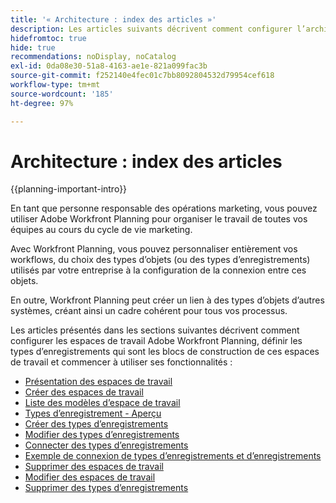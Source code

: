 ```yaml
---
title: '« Architecture : index des articles »'
description: Les articles suivants décrivent comment configurer l’architecture d’Adobe Workfront Planning. Dans le cadre de cette configuration, vous découvrez comment créer des espaces de travail, des types d’enregistrements et des champs personnalisés pour mapper les workflows que vous souhaitez gérer dans Workfront Planning.
hidefromtoc: true
hide: true
recommendations: noDisplay, noCatalog
exl-id: 0da08e30-51a8-4163-ae1e-821a099fac3b
source-git-commit: f252140e4fec01c7bb8092804532d79954cef618
workflow-type: tm+mt
source-wordcount: '185'
ht-degree: 97%

---
```


<!--
---
title: "Architecture: article index"
description: The following articles describe how you can configure the architecture of Adobe Workfront Planning. As part of this configuration, you learn how you create workspaces, record types, and custom fields to map out the workflows you want to manage in Workfront Planning. 
hidefromtoc: yes
author: Alina
feature: Work Management
role: User, Admin
hide: yes
---
-->

<!--update the metadata with real information when making this avilable in TOC and in the left nav-->

# Architecture : index des articles

{{planning-important-intro}}

En tant que personne responsable des opérations marketing, vous pouvez utiliser Adobe Workfront Planning pour organiser le travail de toutes vos équipes au cours du cycle de vie marketing.

Avec Workfront Planning, vous pouvez personnaliser entièrement vos workflows, du choix des types d’objets (ou des types d’enregistrements) utilisés par votre entreprise à la configuration de la connexion entre ces objets.

En outre, Workfront Planning peut créer un lien à des types d’objets d’autres systèmes, créant ainsi un cadre cohérent pour tous vos processus.

Les articles présentés dans les sections suivantes décrivent comment configurer les espaces de travail Adobe Workfront Planning, définir les types d’enregistrements qui sont les blocs de construction de ces espaces de travail et commencer à utiliser ses fonctionnalités :

* [Présentation des espaces de travail](/help/quicksilver/planning/architecture/workspaces-overview.md)
* [Créer des espaces de travail](/help/quicksilver/planning/architecture/create-workspaces.md)
* [Liste des modèles d’espace de travail](/help/quicksilver/planning/architecture/workspace-templates.md)
* [Types d’enregistrement - Aperçu](/help/quicksilver/planning/architecture/overview-of-record-types.md)
* [Créer des types d’enregistrements](/help/quicksilver/planning/architecture/create-record-types.md)
* [Modifier des types d’enregistrements](/help/quicksilver/planning/architecture/edit-record-types.md)
* [Connecter des types d’enregistrements](/help/quicksilver/planning/architecture/connect-record-types.md)
* [Exemple de connexion de types d’enregistrements et d’enregistrements](/help/quicksilver/planning/architecture/example-connect-record-types-and-records.md)
* [Supprimer des espaces de travail](/help/quicksilver/planning/architecture/delete-workspaces.md)
* [Modifier des espaces de travail](/help/quicksilver/planning/architecture/edit-workspaces.md)
* [Supprimer des types d’enregistrements](/help/quicksilver/planning/architecture/delete-record-types.md)

